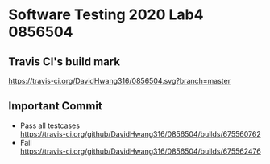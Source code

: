 # Software Testing 2020 Lab4 0856504 <br>
## Travis CI's build mark <br>
https://travis-ci.org/DavidHwang316/0856504.svg?branch=master
## Important Commit <br>
* Pass all testcases <br>
https://travis-ci.org/github/DavidHwang316/0856504/builds/675560762 <br>
* Fail <br>
https://travis-ci.org/github/DavidHwang316/0856504/builds/675562476 <br>
